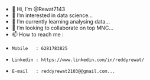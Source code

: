 - 👋 Hi, I’m @Rewat7143
- 👀 I’m interested in data science...
- 🌱 I’m currently learning analysing data...
- 💞️ I’m looking to collaborate on top MNC...
- 📫 How to reach me :
-     Mobile   : 6281783825
-     Linkedin : https://www.linkedin.com/in/reddyrewat/
-     E-mail   : reddyrewat2103@@gmail.com...

<!---
Rewat7143/Rewat7143 is a ✨ special ✨ repository because its `README.md` (this file) appears on your GitHub profile.
You can click the Preview link to take a look at your changes.
--->
